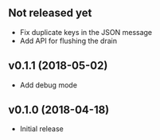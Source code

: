 ## Not released yet

* Fix duplicate keys in the JSON message
* Add API for flushing the drain

## v0.1.1 (2018-05-02)

* Add debug mode

## v0.1.0 (2018-04-18)

* Initial release
